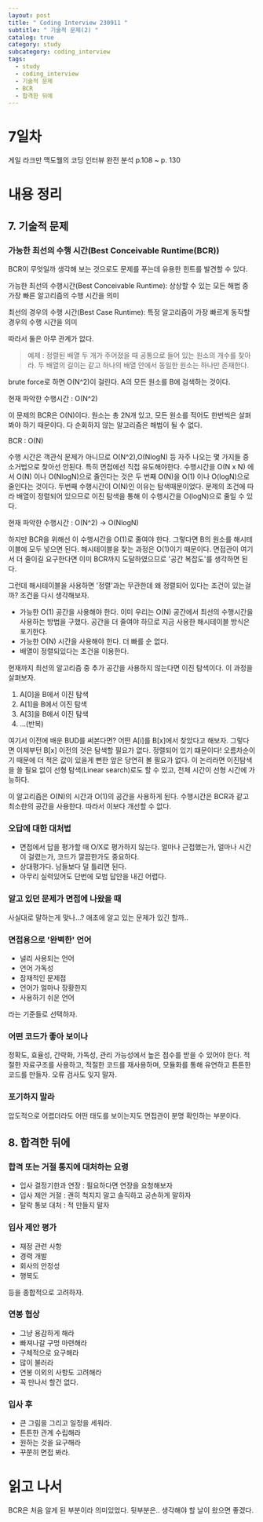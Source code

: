 ```yaml
---
layout: post
title: " Coding Interview 230911 "
subtitle: " 기술적 문제(2) "
catalog: true
category: study
subcategory: coding_interview
tags:
  - study
  - coding_interview
  - 기술적 문제
  - BCR
  - 합격한 뒤에
---
```


# 7일차

게일 라크만 맥도웰의 코딩 인터뷰 완전 분석 p.108 ~ p. 130

# 내용 정리

## 7. 기술적 문제

### 가능한 최선의 수행 시간(Best Conceivable Runtime(BCR))

BCR이 무엇일까 생각해 보는 것으로도 문제를 푸는데 유용한 힌트를 발견할 수 있다.

가능한 최선의 수행시간(Best Conceivable Runtime): 상상할 수 있는 모든 해법 중 가장 빠른 알고리즘의 수행 시간을 의미

최선의 경우의 수행 시간(Best Case Runtime): 특정 알고리즘이 가장 빠르게 동작할 경우의 수행 시간을 의미

따라서 둘은 아무 관계가 없다.

> 예제 : 정렬된 배열 두 개가 주어졌을 때 공통으로 들어 있는 원소의 개수를 찾아라. 두 배열의 길이는 같고 하나의 배열 안에서 동일한 원소는 하나만 존재한다.

brute force로 하면 O(N^2)이 걸린다. A의 모든 원소를 B에 검색하는 것이다.

현재 파악한 수행시간 : O(N^2)

이 문제의 BCR은 O(N)이다. 원소는 총 2N개 있고, 모든 원소를 적어도 한번씩은 살펴봐야 하기 때문이다. 다 순회하지 않는 알고리즘은 해법이 될 수 없다.

BCR : O(N)

수행 시간은 객관식 문제가 아니므로 O(N^2),O(NlogN) 등 자주 나오는 몇 가지들 중 소거법으로 찾아선 안된다. 특히 면접에선 직접 유도해야한다. 수행시간을 O(N x N) 에서 O(N) 이나 O(NlogN)으로 줄인다는 것은 두 번째 O(N)을 O(1) 이나 O(logN)으로 줄인다는 것이다. 두번째 수행시간이 O(N)인 이유는 탐색때문이었다. 문제의 조건에 따라 배열이 정렬되어 있으므로 이진 탐색을 통해 이 수행시간을 O(logN)으로 줄일 수 있다. 

현재 파악한 수행시간 : O(N^2) -> O(NlogN)

하지만 BCR을 위해선 이 수행시간을 O(1)로 줄여야 한다. 그렇다면 B의 원소를 해시테이블에 모두 넣으면 된다. 해시테이블을 찾는 과정은 O(1)이기 때문이다. 면접관이 여기서 더 줄이길 요구한다면 이미 BCR까지 도달하였으므로 '공간 복잡도'를 생각하면 된다.

그런데 해시테이블을 사용하면 '정렬'과는 무관한데 왜 정렬되어 있다는 조건이 있는걸까? 조건을 다시 생각해보자.

- 가능한 O(1) 공간을 사용해야 한다. 이미 우리는 O(N) 공간에서 최선의 수행시간을 사용하는 방법을 구했다. 공간을 더 줄여야 하므로 지금 사용한 해시테이블 방식은 포기한다.
- 가능한 O(N) 시간을 사용해야 한다. 더 빠를 순 없다.
- 배열이 정렬되있다는 조건을 이용한다.

현재까지 최선의 알고리즘 중 추가 공간을 사용하지 않는다면 이진 탐색이다. 이 과정을 살펴보자.

1. A[0]을 B에서 이진 탐색
2. A[1]을 B에서 이진 탐색
3. A[3]을 B에서 이진 탐색
4. ...(반복)

여기서 이전에 배운 BUD를 써본다면? 어떤 A[i]를 B[x]에서 찾았다고 해보자. 그렇다면 이제부턴 B[x] 이전의 것은 탐색할 필요가 없다. 정렬되어 있기 떄문이다! 오름차순이기 때문에 더 적은 값이 있을게 뻔한 앞은 당연히 볼 필요가 없다. 이 논리라면 이진탐색을 쓸 필요 없이 선형 탐색(Linear search)로도 할 수 있고, 전체 시간이 선형 시간에 가능하다.

이 알고리즘은 O(N)의 시간과 O(1)의 공간을 사용하게 된다. 수행시간은 BCR과 같고 최소한의 공간을 사용한다. 따라서 이보다 개선할 수 없다.

### 오답에 대한 대처법

- 면접에서 답을 평가할 때 O/X로 평가하지 않는다. 얼마나 근접했는가, 얼마나 시간이 걸렸는가, 코드가 깔끔한가도 중요하다.
- 상대평가다. 남들보다 덜 틀리면 된다.
- 아무리 실력있어도 단번에 모범 답안을 내긴 어렵다.

### 알고 있던 문제가 면접에 나왔을 때

사실대로 말하는게 맞나...? 애초에 알고 있는 문제가 있긴 할까..

### 면접용으로 '완벽한' 언어

- 널리 사용되는 언어
- 언어 가독성
- 잠재적인 문제점
- 언어가 얼마나 장황한지
- 사용하기 쉬운 언어

라는 기준들로 선택하자.

### 어떤 코드가 좋아 보이나

정확도, 효율성, 간략화, 가독성, 관리 가능성에서 높은 점수를 받을 수 있어야 한다. 적절한 자료구조를 사용하고, 적절한 코드를 재사용하며, 모듈화를 통해 유연하고 튼튼한 코드를 만들자. 오류 검사도 잊지 말자.

### 포기하지 말라

압도적으로 어렵더라도 어떤 태도를 보이는지도 면접관이 분명 확인하는 부분이다.

## 8. 합격한 뒤에

### 합격 또는 거절 통지에 대처하는 요령

- 입사 결정기한과 연장 : 필요하다면 연장을 요청해보자
- 입사 제안 거절 : 괜히 척지지 말고 솔직하고 공손하게 말하자
- 탈락 통보 대처 : 적 만들지 말자

### 입사 제안 평가

- 재정 관련 사항
- 경력 개발
- 회사의 안정성
- 행복도

등을 종합적으로 고려하자.

### 연봉 협상

- 그냥 용감하게 해라
- 빠져나갈 구멍 마련해라
- 구체적으로 요구해라
- 많이 불러라
- 연봉 이외의 사항도 고려해라
- 꼭 만나서 할건 없다.

### 입사 후

- 큰 그림을 그리고 일정을 세워라.
- 튼튼한 관계 수립해라
- 원하는 것을 요구해라
- 꾸쭌히 면접 봐라.

# 읽고 나서

BCR은 처음 알게 된 부분이라 의미있었다. 뒷부분은.. 생각해야 할 날이 왔으면 좋겠다.